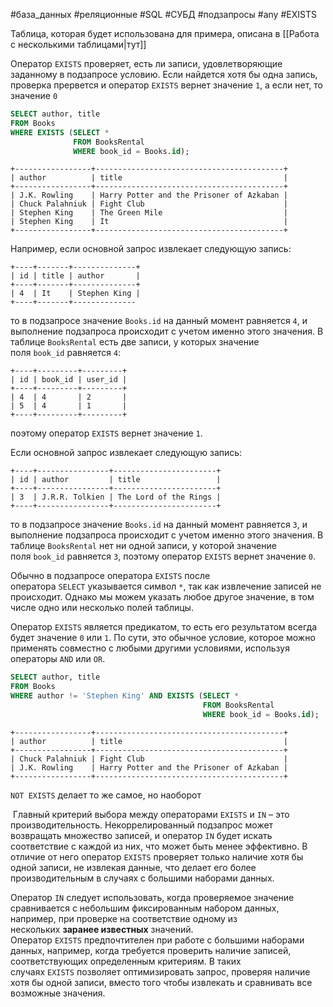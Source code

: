 #база_данных #реляционные #SQL #СУБД #подзапросы #any #EXISTS

Таблица, которая будет использована для примера, описана в [[Работа с несколькими таблицами|тут]]

Оператор `EXISTS` проверяет, есть ли записи, удовлетворяющие заданному в подзапросе условию. Если найдется хотя бы одна запись, проверка прервется и оператор `EXISTS` вернет значение `1`, а если нет, то значение `0`
```sql
SELECT author, title
FROM Books
WHERE EXISTS (SELECT *
              FROM BooksRental
              WHERE book_id = Books.id);
```
```
+-----------------+------------------------------------------+
| author          | title                                    |
+-----------------+------------------------------------------+
| J.K. Rowling    | Harry Potter and the Prisoner of Azkaban |
| Chuck Palahniuk | Fight Club                               |
| Stephen King    | The Green Mile                           |
| Stephen King    | It                                       |
+-----------------+------------------------------------------+
```

Например, если основной запрос извлекает следующую запись:
```
+----+-------+--------------+
| id | title | author       |
+----+-------+--------------+
| 4  | It    | Stephen King |
+----+-------+--------------
```
то в подзапросе значение `Books.id` на данный момент равняется `4`, и выполнение подзапроса происходит с учетом именно этого значения. В таблице `BooksRental` есть две записи, у которых значение поля `book_id` равняется `4`:
```
+----+---------+---------+
| id | book_id | user_id |
+----+---------+---------+
| 4  | 4       | 2       |
| 5  | 4       | 1       |
+----+---------+---------+
```
поэтому оператор `EXISTS` вернет значение `1`.

Если основной запрос извлекает следующую запись:
```
+----+----------------+-----------------------+
| id | author         | title                 |
+----+----------------+-----------------------+
| 3  | J.R.R. Tolkien | The Lord of the Rings |
+----+----------------+-----------------------+
```
то в подзапросе значение `Books.id` на данный момент равняется `3`, и выполнение подзапроса происходит с учетом именно этого значения. В таблице `BooksRental` нет ни одной записи, у которой значение поля `book_id` равняется `3`, поэтому оператор `EXISTS` вернет значение `0`.

Обычно в подзапросе оператора `EXISTS` после оператора `SELECT` указывается символ `*`, так как извлечение записей не происходит. Однако мы можем указать любое другое значение, в том числе одно или несколько полей таблицы.

Оператор `EXISTS` является предикатом, то есть его результатом всегда будет значение `0` или `1`. По сути, это обычное условие, которое можно применять совместно с любыми другими условиями, используя операторы `AND` или `OR`.
```sql
SELECT author, title
FROM Books
WHERE author != 'Stephen King' AND EXISTS (SELECT *
                                           FROM BooksRental
                                           WHERE book_id = Books.id);
```
```
+-----------------+------------------------------------------+
| author          | title                                    |
+-----------------+------------------------------------------+
| Chuck Palahniuk | Fight Club                               |
| J.K. Rowling    | Harry Potter and the Prisoner of Azkaban |
+-----------------+------------------------------------------+
```

`NOT EXISTS` делает то же самое, но наоборот

 Главный критерий выбора между операторами `EXISTS` и `IN` – это производительность. Некоррелированный подзапрос может возвращать множество записей, и оператор `IN` будет искать соответствие с каждой из них, что может быть менее эффективно. В отличие от него оператор `EXISTS` проверяет только наличие хотя бы одной записи, не извлекая данные, что делает его более производительным в случаях с большими наборами данных.

Оператор `IN` следует использовать, когда проверяемое значение сравнивается с небольшим фиксированным набором данных, например, при проверке на соответствие одному из нескольких **заранее известных** значений. Оператор `EXISTS` предпочтителен при работе с большими наборами данных, например, когда требуется проверить наличие записей, соответствующих определенным критериям. В таких случаях `EXISTS` позволяет оптимизировать запрос, проверяя наличие хотя бы одной записи, вместо того чтобы извлекать и сравнивать все возможные значения.